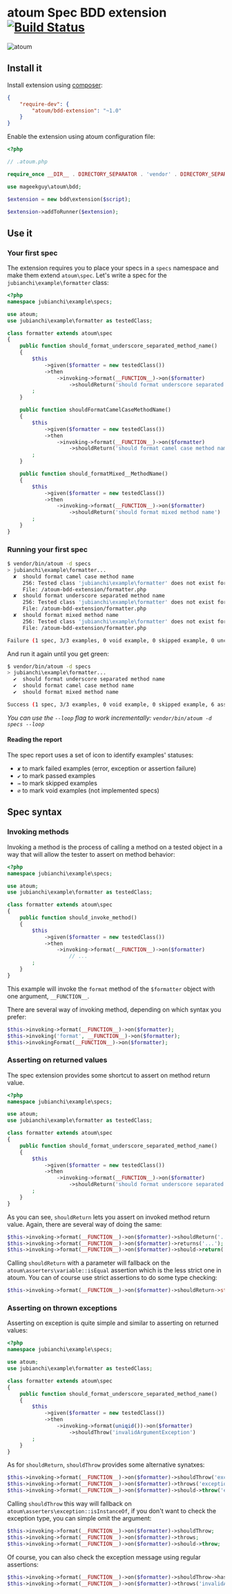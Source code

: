 # atoum Spec BDD extension [![Build Status](https://travis-ci.org/atoum/bdd-extension.svg?branch=master)](https://travis-ci.org/atoum/bdd-extension)

![atoum](http://downloads.atoum.org/images/logo.png)

## Install it

Install extension using [composer](https://getcomposer.org):

```json
{
    "require-dev": {
        "atoum/bdd-extension": "~1.0"
    }
}

```

Enable the extension using atoum configuration file:

```php
<?php

// .atoum.php

require_once __DIR__ . DIRECTORY_SEPARATOR . 'vendor' . DIRECTORY_SEPARATOR . 'autoload.php';

use mageekguy\atoum\bdd;

$extension = new bdd\extension($script);

$extension->addToRunner($extension);
```

## Use it

### Your first spec

The extension requires you to place your specs in a `specs` namespace and make them extend `atoum\spec`. Let's write a
spec for the `jubianchi\example\formatter` class:

```php
<?php
namespace jubianchi\example\specs;

use atoum;
use jubianchi\example\formatter as testedClass;

class formatter extends atoum\spec
{
    public function should_format_underscore_separated_method_name()
    {
        $this
            ->given($formatter = new testedClass())
            ->then
                ->invoking->format(__FUNCTION__)->on($formatter)
                    ->shouldReturn('should format underscore separated method name')
        ;
    }

    public function shouldFormatCamelCaseMethodName()
    {
        $this
            ->given($formatter = new testedClass())
            ->then
                ->invoking->format(__FUNCTION__)->on($formatter)
                    ->shouldReturn('should format camel case method name')
        ;
    }

    public function should_formatMixed__MethodName()
    {
        $this
            ->given($formatter = new testedClass())
            ->then
                ->invoking->format(__FUNCTION__)->on($formatter)
                    ->shouldReturn('should format mixed method name')
        ;
    }
}
```

### Running your first spec

```sh
$ vendor/bin/atoum -d specs
> jubianchi\example\formatter...
  ✘  should format camel case method name
     256: Tested class 'jubianchi\example\formatter' does not exist for test class 'jubianchi\example\specs\formatter'
     File: /atoum-bdd-extension/formatter.php
  ✘  should format underscore separated method name
     256: Tested class 'jubianchi\example\formatter' does not exist for test class 'jubianchi\example\specs\formatter'
     File: /atoum-bdd-extension/formatter.php
  ✘  should format mixed method name
     256: Tested class 'jubianchi\example\formatter' does not exist for test class 'jubianchi\example\specs\formatter'
     File: /atoum-bdd-extension/formatter.php

Failure (1 spec, 3/3 examples, 0 void example, 0 skipped example, 0 uncompleted example, 0 failure, 3 errors, 0 exception)!
```

And run it again until you get green:

```sh
$ vendor/bin/atoum -d specs
> jubianchi\example\formatter...
  ✔  should format underscore separated method name
  ✔  should format camel case method name
  ✔  should format mixed method name

Success (1 spec, 3/3 examples, 0 void example, 0 skipped example, 6 assertions)!
```

_You can use the `--loop` flag to work incrementally: `vendor/bin/atoum -d specs --loop`_

#### Reading the report

The spec report uses a set of icon to identify examples' statuses:

* `✘` to mark failed examples (error, exception or assertion failure)
* `✔` to mark passed examples
* `↣` to mark skipped examples
* `∅` to mark void examples (not implemented specs)

## Spec syntax

### Invoking methods

Invoking a method is the process of calling a method on a tested object in a way that will allow the tester to assert
on method behavior:

```php
<?php
namespace jubianchi\example\specs;

use atoum;
use jubianchi\example\formatter as testedClass;

class formatter extends atoum\spec
{
    public function should_invoke_method()
    {
        $this
            ->given($formatter = new testedClass())
            ->then
                ->invoking->format(__FUNCTION__)->on($formatter)
                    // ...
        ;
    }
}
```

This example will invoke the `format` method of the `$formatter` object with one argument, `__FUNCTION__`.

There are several way of invoking method, depending on which syntax you prefer:

```php
$this->invoking->format(__FUNCTION__)->on($formatter);
$this->invoking('format', __FUNCTION__)->on($formatter);
$this->invokingFormat(__FUNCTION__)->on($formatter);
```

### Asserting on returned values

The spec extension provides some shortcut to assert on method return value.

```php
<?php
namespace jubianchi\example\specs;

use atoum;
use jubianchi\example\formatter as testedClass;

class formatter extends atoum\spec
{
    public function should_format_underscore_separated_method_name()
    {
        $this
            ->given($formatter = new testedClass())
            ->then
                ->invoking->format(__FUNCTION__)->on($formatter)
                    ->shouldReturn('should format underscore separated method name')
        ;
    }
}
```

As you can see, `shouldReturn` lets you assert on invoked method return value. Again, there are several way of doing the
same:

```php
$this->invoking->format(__FUNCTION__)->on($formatter)->shouldReturn('...');
$this->invoking->format(__FUNCTION__)->on($formatter)->returns('...');
$this->invoking->format(__FUNCTION__)->on($formatter)->should->return('...');
```

Calling `shouldReturn` with a parameter will fallback on the `atoum\asserters\variable::isEqual` assertion which is the
less strict one in atoum. You can of course use strict assertions to do some type checking:

```php
$this->invoking->format(__FUNCTION__)->on($formatter)->shouldReturn->string->isEuqlaTo('...')
```

### Asserting on thrown exceptions

Asserting on exception is quite simple and similar to asserting on returned values:

```php
<?php
namespace jubianchi\example\specs;

use atoum;
use jubianchi\example\formatter as testedClass;

class formatter extends atoum\spec
{
    public function should_format_underscore_separated_method_name()
    {
        $this
            ->given($formatter = new testedClass())
            ->then
                ->invoking->format(uniqid())->on($formatter)
                    ->shouldThrow('invalidArgumentException')
        ;
    }
}
```

As for `shouldReturn`, `shouldThrow` provides some alternative synatxes:

```php
$this->invoking->format(__FUNCTION__)->on($formatter)->shouldThrow('exception');
$this->invoking->format(__FUNCTION__)->on($formatter)->throws('exception');
$this->invoking->format(__FUNCTION__)->on($formatter)->should->throw('exception');
```

Calling `shouldThrow` this way will fallback on `atoum\asserters\exception::isInstanceOf`, if you don't want to check
the exception type, you can simple omit the argument:

```php
$this->invoking->format(__FUNCTION__)->on($formatter)->shouldThrow;
$this->invoking->format(__FUNCTION__)->on($formatter)->throws;
$this->invoking->format(__FUNCTION__)->on($formatter)->should->throw;
```

Of course, you can also check the exception message using regular assertions:

```php
$this->invoking->format(__FUNCTION__)->on($formatter)->shouldThrow->hasMessage('...');
$this->invoking->format(__FUNCTION__)->on($formatter)->throws('invalidArgumentException')->hasMessage('...');
```
